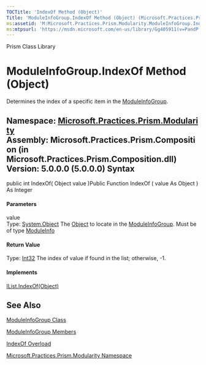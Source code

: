 ```yaml
---
TOCTitle: 'IndexOf Method (Object)'
Title: 'ModuleInfoGroup.IndexOf Method (Object) (Microsoft.Practices.Prism.Modularity)'
ms:assetid: 'M:Microsoft.Practices.Prism.Modularity.ModuleInfoGroup.IndexOf(System.Object)'
ms:mtpsurl: 'https://msdn.microsoft.com/en-us/library/Gg405911(v=PandP.50)'
---
```


Prism Class Library

ModuleInfoGroup.IndexOf Method (Object)
===========================================

Determines the index of a specific item in the [ModuleInfoGroup](https://msdn.microsoft.com/t:microsoft.practices.prism.modularity.moduleinfogroup).

**Namespace:** [Microsoft.Practices.Prism.Modularity](https://msdn.microsoft.com/n:microsoft.practices.prism.modularity)
**Assembly:** Microsoft.Practices.Prism.Composition (in Microsoft.Practices.Prism.Composition.dll) Version: 5.0.0.0 (5.0.0.0)
Syntax
------

<span id="syntaxToggle"></span>public int IndexOf( Object value )Public Function IndexOf ( value As Object ) As Integer
#### Parameters

value  
Type: [System.Object](http://msdn2.microsoft.com/en-us/library/e5kfa45b)
The [Object](http://msdn2.microsoft.com/en-us/library/e5kfa45b) to locate in the [ModuleInfoGroup](https://msdn.microsoft.com/t:microsoft.practices.prism.modularity.moduleinfogroup). Must be of type [ModuleInfo](https://msdn.microsoft.com/t:microsoft.practices.prism.modularity.moduleinfo)

#### Return Value

Type: [Int32](http://msdn2.microsoft.com/en-us/library/td2s409d)
The index of value if found in the list; otherwise, -1.
#### Implements

[IList.IndexOf(Object)](http://msdn2.microsoft.com/en-us/library/2zt6cw37)

See Also
--------


[ModuleInfoGroup Class](https://msdn.microsoft.com/t:microsoft.practices.prism.modularity.moduleinfogroup)

[ModuleInfoGroup Members](https://msdn.microsoft.com/allmembers.t:microsoft.practices.prism.modularity.moduleinfogroup)

[IndexOf Overload](https://msdn.microsoft.com/overload:microsoft.practices.prism.modularity.moduleinfogroup.indexof)

[Microsoft.Practices.Prism.Modularity Namespace](https://msdn.microsoft.com/n:microsoft.practices.prism.modularity)
